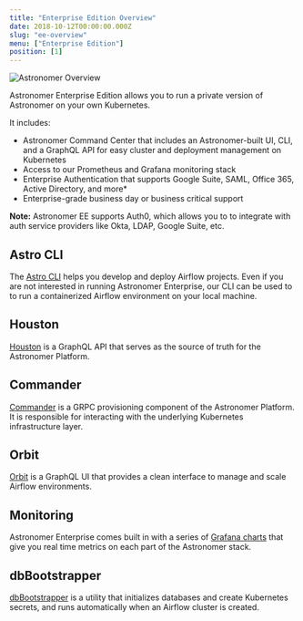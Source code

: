 ```yaml
---
title: "Enterprise Edition Overview"
date: 2018-10-12T00:00:00.000Z
slug: "ee-overview"
menu: ["Enterprise Edition"]
position: [1]
---
```


![Astronomer Overview](https://cdn-images-1.medium.com/max/2000/1*NOdESVh32nq5mbs_Nj46pA.png)


Astronomer Enterprise Edition allows you to run a private version of Astronomer
on your own Kubernetes.

It includes:

* Astronomer Command Center that includes an Astronomer-built UI, CLI, and a
  GraphQL API for easy cluster and deployment management on Kubernetes
* Access to our Prometheus and Grafana monitoring stack
* Enterprise Authentication that supports Google Suite, SAML, Office 365, Active Directory, and more*
* Enterprise-grade business day or business critical support


**Note:** Astronomer EE supports Auth0, which allows you to to integrate with auth service providers like Okta, LDAP, Google Suite, etc.

## Astro CLI

The [Astro CLI](https://github.com/astronomer/astro-cli)
helps you develop and deploy Airflow projects. Even if you are not interested in running Astronomer Enterprise, our CLI can be used to to run a containerized Airflow environment on your local machine.

## Houston

[Houston](https://github.com/astronomer/houston-api) is a GraphQL
API that serves as the source of truth for the Astronomer Platform.

## Commander

[Commander](https://github.com/astronomer/commander) is a  GRPC
provisioning component of the Astronomer Platform. It is
responsible for interacting with the underlying Kubernetes
infrastructure layer.

## Orbit

[Orbit](https://github.com/astronomer/orbit-ui) is a GraphQL UI
that provides a clean interface to manage and scale Airflow environments.

## Monitoring

Astronomer Enterprise comes built in with a series of [Grafana charts](https://github.com/astronomer/astronomer/tree/master/docker/vendor/grafana/include) that give you real time metrics on each part of the Astronomer stack.

## dbBootstrapper

[dbBootstrapper](https://github.com/astronomer/db-bootstrapper)
is a utility that initializes databases and create Kubernetes
secrets, and runs automatically when an Airflow cluster is created.
